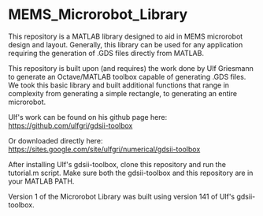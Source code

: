 # MEMS_Microrobot_Library

This repository is a MATLAB library designed to aid in MEMS microrobot design and layout. Generally, this library
can be used for any application requiring the generation of .GDS files directly from MATLAB.  

This repository is built upon (and requires) the work done by Ulf Griesmann to generate an Octave/MATLAB toolbox 
capable of generating .GDS files. We took this basic library and built additional functions that range in complexity
from generating a simple rectangle, to generating an entire microrobot. 

Ulf's work can be found on his github page here: https://github.com/ulfgri/gdsii-toolbox

Or downloaded directly here: https://sites.google.com/site/ulfgri/numerical/gdsii-toolbox

After installing Ulf's gdsii-toolbox, clone this repository and run the tutorial.m script. Make sure both the gdsii-toolbox and this repository are in your MATLAB PATH.   

Version 1 of the Microrobot Library was built using version 141 of Ulf's gdsii-toolbox. 

